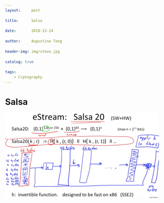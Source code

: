 ```yaml
---
layout:     post

title:      Salsa

date:       2018-12-24

author:     Augustine Tong

header-img: img/steve.jpg

catalog: true

tags:
    - Crptography
---
```


# Salsa


![Salsa_Concept](/img/crpto/Salsa_Concept.png)


